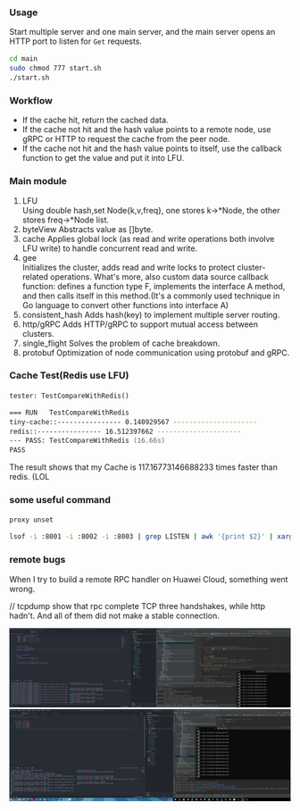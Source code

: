 ### Usage
Start multiple server and one main server, and the main server opens an HTTP port to listen for `Get` requests.

```zsh
cd main
sudo chmod 777 start.sh
./start.sh
```

### Workflow
- If the cache hit, return the cached data.
- If the cache not hit and the hash value points to a remote node, use gRPC or HTTP to request the cache from the peer node.
- If the cache not hit and the hash value points to itself, use the callback function to get the value and put it into LFU.

### Main module
1. LFU  
   Using double hash,set Node{k,v,freq}, one stores k->*Node, the other stores freq->*Node list.
2. byteView
   Abstracts value as []byte.
3. cache
   Applies global lock (as read and write operations both involve LFU write) to handle concurrent read and write.
4. gee  
   Initializes the cluster, adds read and write locks to protect cluster-related operations. What's more, also custom data source callback function: defines a function type F, implements the interface A method, and then calls itself in this method.(It's a commonly used technique in Go language to convert other functions into interface A)
5. consistent_hash
   Adds hash(key) to implement multiple server routing.
6. http/gRPC
   Adds HTTP/gRPC to support mutual access between clusters.
7. single_flight
   Solves the problem of cache breakdown.
8. protobuf
   Optimization of node communication using protobuf and gRPC.





### Cache Test(Redis use LFU)
`tester: TestCompareWithRedis()`
```zsh
=== RUN   TestCompareWithRedis
tiny-cache::---------------- 0.140929567 ---------------------
redis::---------------- 16.512397662 ---------------------
--- PASS: TestCompareWithRedis (16.66s)
PASS
```
The result shows that my Cache is 117.16773146688233 times faster than redis. (LOL

### some useful command

`proxy unset`
```zsh
lsof -i :8001 -i :8002 -i :8003 | grep LISTEN | awk '{print $2}' | xargs kill -9
```

### remote bugs
When I try to build a remote RPC handler on Huawei Cloud, something went wrong.

// tcpdump show that rpc complete TCP three handshakes, while http hadn't. And all of them did not make a stable connection.

![rpc](./remote_bug/bug_of_cloud_call_RPC_version.png)
![http](./remote_bug/bug_of_cloud_call_http_version.png)
